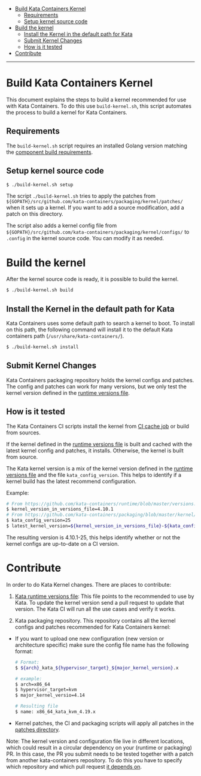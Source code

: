 * [Build Kata Containers Kernel](#build-kata-containers-kernel)
    * [Requirements](#requirements)
    * [Setup kernel source code](#setup-kernel-source-code)
* [Build the kernel](#build-the-kernel)
    * [Install the Kernel in the default path for Kata](#install-the-kernel-in-the-default-path-for-kata)
    * [Submit Kernel Changes](#submit-kernel-changes)
    * [How is it tested](#how-is-it-tested)
* [Contribute](#contribute)

---

# Build Kata Containers Kernel

This document explains the steps to build a kernel recommended for use with
Kata Containers. To do this use `build-kernel.sh`, this script
automates the process to build a kernel for Kata Containers.

## Requirements

The `build-kernel.sh` script requires an installed Golang version matching the
[component build requirements](https://github.com/kata-containers/documentation/blob/master/Developer-Guide.md#requirements-to-build-individual-components).

## Setup kernel source code

```bash
$ ./build-kernel.sh setup
```

The script `./build-kernel.sh` tries to apply the patches from
`${GOPATH}/src/github.com/kata-containers/packaging/kernel/patches/` when it
sets up a kernel. If you want to add a source modification, add a patch on this
directory.

The script also adds a kernel config file from
`${GOPATH}/src/github.com/kata-containers/packaging/kernel/configs/` to `.config`
in the kernel source code. You can modify it as needed.

# Build the kernel

After the kernel source code is ready, it is possible to build the kernel.

```bash
$ ./build-kernel.sh build
```


## Install the Kernel in the default path for Kata

Kata Containers uses some default path to search a kernel to boot. To install
on this path, the following command will install it to the default Kata
containers path (`/usr/share/kata-containers/`).

```bash
$ ./build-kernel.sh install
```

## Submit Kernel Changes

Kata Containers packaging repository holds the kernel configs and patches. The
config and patches can work for many versions, but we only test the
kernel version defined in the [runtime versions file][runtime-versions-file].

## How is it tested

The Kata Containers CI scripts install the kernel from [CI cache
job][cache-job] or build from sources.

If the kernel defined in the [runtime versions file][runtime-versions-file] is
built and cached with the latest kernel config and patches, it installs.
Otherwise, the kernel is built from source.

The Kata kernel version is a mix of the kernel version defined in the [runtime
versions file][runtime-versions-file] and the file `kata_config_version`. This
helps to identify if a kernel build has the latest recommend
configuration.

Example:

```bash
# From https://github.com/kata-containers/runtime/blob/master/versions.yaml
$ kernel_version_in_versions_file=4.10.1
# From https://github.com/kata-containers/packaging/blob/master/kernel/kata_config_version
$ kata_config_version=25
$ latest_kernel_version=${kernel_version_in_versions_file}-${kata_config_version}
```

The resulting version is 4.10.1-25, this helps identify whether or not the kernel
configs are up-to-date on a CI version.

# Contribute

In order to do Kata Kernel changes. There are places to contribute:

1. [Kata runtime versions file][runtime-versions-file]: This file points to the
   recommended to use by Kata. To update the kernel version send a pull request
   to update that version. The Kata CI will run all the use cases and verify it
   works.

1. Kata packaging repository. This repository contains all the kernel configs
   and patches recommended for Kata Containers kernel:

- If you want to upload one new configuration (new version or architecture
  specific) make sure the config file name has the following format:

  ```bash
  # Format:
  $ ${arch}_kata_${hypervisor_target}_${major_kernel_version}.x

  # example:
  $ arch=x86_64
  $ hypervisor_target=kvm
  $ major_kernel_versio=4.14

  # Resulting file
  $ name: x86_64_kata_kvm_4.19.x
  ```

- Kernel patches, the CI and packaging scripts will apply all patches in the
  [patches directory][patches-dir].

Note: The kernel version and configuration file live in different locations,
which could result in a circular dependency on your (runtime or packaging) PR.
In this case, the PR you submit needs to be tested together with a patch from
another kata-containers repository. To do this you have to specify which
repository and which pull request [it depends on][depends-on-docs].

[runtime-versions-file]: https://github.com/kata-containers/runtime/blob/master/versions.yaml
[patches-dir]: https://github.com/kata-containers/packaging/tree/master/kernel/patches
[depends-on-docs]: https://github.com/kata-containers/tests/blob/master/README.md#breaking-compatibility
[cache-job]: http://jenkins.katacontainers.io/job/image-nightly-x86_64/
